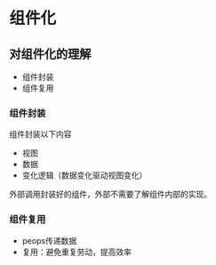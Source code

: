 # 组件化

## 对组件化的理解

- 组件封装
- 组件复用

### 组件封装

组件封装以下内容

- 视图
- 数据
- 变化逻辑（数据变化驱动视图变化）

外部调用封装好的组件，外部不需要了解组件内部的实现。

### 组件复用

- peops传递数据
- 复用：避免重复劳动，提高效率